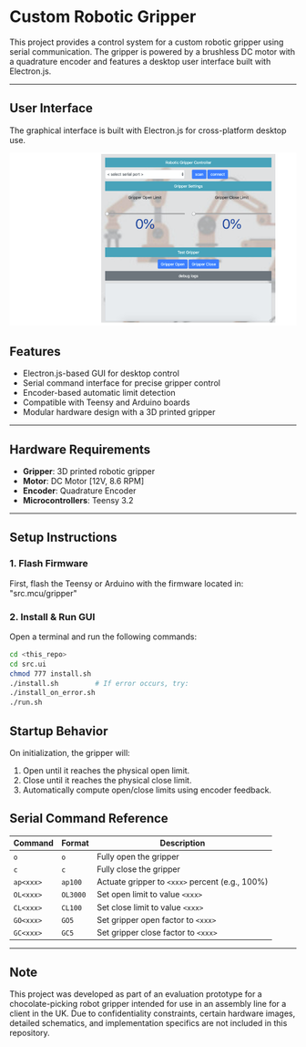 # Custom Robotic Gripper

This project provides a control system for a custom robotic gripper using serial communication. The gripper is powered by a brushless DC motor with a quadrature encoder and features a desktop user interface built with Electron.js.

---

## User Interface

The graphical interface is built with Electron.js for cross-platform desktop use.

![Gripper Demo](images/demo.jpeg)

## Features

- Electron.js-based GUI for desktop control
- Serial command interface for precise gripper control
- Encoder-based automatic limit detection
- Compatible with Teensy and Arduino boards
- Modular hardware design with a 3D printed gripper

---

## Hardware Requirements

- **Gripper**: 3D printed robotic gripper
- **Motor**: DC Motor [12V, 8.6 RPM]
- **Encoder**: Quadrature Encoder
- **Microcontrollers**: Teensy 3.2

---

## Setup Instructions

### 1. Flash Firmware

First, flash the Teensy or Arduino with the firmware located in: "src.mcu/gripper"

### 2. Install & Run GUI

Open a terminal and run the following commands:

```bash
cd <this_repo>
cd src.ui
chmod 777 install.sh
./install.sh         # If error occurs, try:
./install_on_error.sh
./run.sh
```

## Startup Behavior

On initialization, the gripper will:

1. Open until it reaches the physical open limit.
2. Close until it reaches the physical close limit.
3. Automatically compute open/close limits using encoder feedback.


## Serial Command Reference

| Command     | Format        | Description                                      |
|-------------|---------------|--------------------------------------------------|
| `o`         | `o`           | Fully open the gripper                           |
| `c`         | `c`           | Fully close the gripper                          |
| `ap<xxx>`   | `ap100`       | Actuate gripper to `<xxx>` percent (e.g., 100%)  |
| `OL<xxx>`   | `OL3000`      | Set open limit to value `<xxx>`                  |
| `CL<xxx>`   | `CL100`       | Set close limit to value `<xxx>`                 |
| `GO<xxx>`   | `GO5`         | Set gripper open factor to `<xxx>`              |
| `GC<xxx>`   | `GC5`         | Set gripper close factor to `<xxx>`             |


---

## Note

This project was developed as part of an evaluation prototype for a chocolate-picking robot gripper intended for use in an assembly line for a client in the UK. Due to confidentiality constraints, certain hardware images, detailed schematics, and implementation specifics are not included in this repository.



